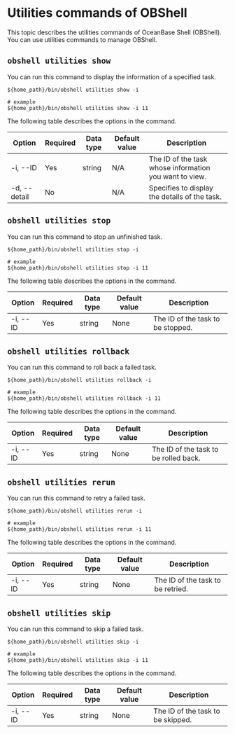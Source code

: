 # Utilities commands of OBShell

This topic describes the utilities commands of OceanBase Shell (OBShell). You can use utilities commands to manage OBShell.

## `obshell utilities show`

You can run this command to display the information of a specified task.

```shell
${home_path}/bin/obshell utilities show -i

# example
${home_path}/bin/obshell utilities show -i 11
```

The following table describes the options in the command.

| Option | Required | Data type | Default value | Description |
| --- | --- | --- | --- | --- |
| -i, --ID | Yes | string | N/A | The ID of the task whose information you want to view.  |
| -d, --detail | No |   | N/A | Specifies to display the details of the task. |

## `obshell utilities stop`

You can run this command to stop an unfinished task.

```shell
${home_path}/bin/obshell utilities stop -i

# example
${home_path}/bin/obshell utilities stop -i 11
```

The following table describes the options in the command.

| Option | Required | Data type | Default value | Description |
| --- | --- | --- | --- | --- |
| -i, --ID | Yes | string | None | The ID of the task to be stopped.  |

## `obshell utilities rollback`

You can run this command to roll back a failed task.

```shell
${home_path}/bin/obshell utilities rollback -i

# example
${home_path}/bin/obshell utilities rollback -i 11
```

The following table describes the options in the command.

| Option | Required | Data type | Default value | Description |
| --- | --- | --- | --- | --- |
| -i, --ID | Yes | string | None | The ID of the task to be rolled back.  |

## `obshell utilities rerun`

You can run this command to retry a failed task.

```shell
${home_path}/bin/obshell utilities rerun -i

# example
${home_path}/bin/obshell utilities rerun -i 11
```

The following table describes the options in the command.

| Option | Required | Data type | Default value | Description |
| --- | --- | --- | --- | --- |
| -i, --ID | Yes | string | None | The ID of the task to be retried.  |

## `obshell utilities skip`

You can run this command to skip a failed task.

```shell
${home_path}/bin/obshell utilities skip -i

# example
${home_path}/bin/obshell utilities skip -i 11
```

The following table describes the options in the command.

| Option | Required | Data type | Default value | Description |
| --- | --- | --- | --- | --- |
| -i, --ID | Yes | string | None | The ID of the task to be skipped.  |